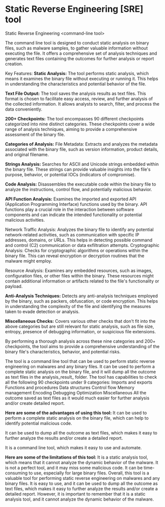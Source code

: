 # Static Reverse Engineering [SRE] tool
Static Reverse Engineering &lt;command-line tool>


The command line tool is designed to conduct static analysis on binary files, such as malware samples, to gather valuable information without executing the file. It offers a comprehensive set of analysis techniques and generates text files containing the outcomes for further analysis or report creation.

Key Features:
**Static Analysis:** The tool performs static analysis, which means it examines the binary file without executing or running it. This helps in understanding the characteristics and potential behavior of the file.

**Text File Output:** The tool saves the analysis results as text files. This format is chosen to facilitate easy access, review, and further analysis of the collected information. It allows analysts to search, filter, and process the data conveniently.

**200+ Checkpoints:** The tool encompasses 90 different checkpoints categorized into nine distinct categories. These checkpoints cover a wide range of analysis techniques, aiming to provide a comprehensive assessment of the binary file.

**Categories of Analysis:**
File Metadata: Extracts and analyzes the metadata associated with the binary file, such as version information, product details, and original filename.

**Strings Analysis:** Searches for ASCII and Unicode strings embedded within the binary file. These strings can provide valuable insights into the file's purpose, behavior, or potential IOCs (indicators of compromise).

**Code Analysis:** Disassembles the executable code within the binary file to analyze the instructions, control flow, and potentially malicious behavior.

**API Function Analysis:** Examines the imported and exported API (Application Programming Interface) functions used by the binary. API functions play a crucial role in the interaction between software components and can indicate the intended functionality or potential malicious activities.

Network Traffic Analysis: Analyzes the binary file to identify any potential network-related activities, such as communication with specific IP addresses, domains, or URLs. This helps in detecting possible command and control (C2) communication or data exfiltration attempts.
Cryptographic Analysis: Checks for cryptographic algorithms or operations within the binary file. This can reveal encryption or decryption routines that the malware might employ.

Resource Analysis: Examines any embedded resources, such as images, configuration files, or other files within the binary. These resources might contain additional information or artifacts related to the file's functionality or payload.

**Anti-Analysis Techniques:** Detects any anti-analysis techniques employed by the binary, such as packers, obfuscation, or code encryption. This helps in understanding the complexity of the file and identifying the measures taken to evade detection or analysis.

**Miscellaneous Checks:** Covers various other checks that don't fit into the above categories but are still relevant for static analysis, such as file size, entropy, presence of debugging information, or suspicious file extensions.

By performing a thorough analysis across these nine categories and 200+ checkpoints, the tool aims to provide a comprehensive understanding of the binary file's characteristics, behavior, and potential risks.


The tool is a command line tool that can be used to perform static reverse engineering on malwares and any binary files. It can be used to perform a complete static analysis on the binary file, and it will dump all the outcome as text files in the analysis_result_<binaryfile> folder. The tool has capabilities to check all the following 90 checkpoints under 9 categories:
Imports and exports
Functions and procedures
Data structures
Control flow
Memory management
Encoding
Debugging
Optimization
Miscellaneous
All the outcome saved as text files as it would much easier for further analysis and/or create detailed report.

**Here are some of the advantages of using this tool:**
It can be used to perform a complete static analysis on the binary file, which can help to identify potential malicious code.

It can be used to dump all the outcome as text files, which makes it easy to further analyze the results and/or create a detailed report.

It is a command line tool, which makes it easy to use and automate.

**Here are some of the limitations of this tool:**
It is a static analysis tool, which means that it cannot analyze the dynamic behavior of the malware.
It is not a perfect tool, and it may miss some malicious code.
It can be time-consuming to use, especially for large binary files.
Overall, this tool is a valuable tool for performing static reverse engineering on malwares and any binary files. It is easy to use, and it can be used to dump all the outcome as text files, which makes it easy to further analyze the results and/or create a detailed report. However, it is important to remember that it is a static analysis tool, and it cannot analyze the dynamic behavior of the malware.

